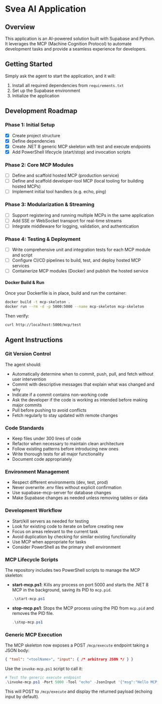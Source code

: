 # Svea AI Application

## Overview
This application is an AI-powered solution built with Supabase and Python. It leverages the MCP (Machine Cognition Protocol) to automate development tasks and provide a seamless experience for developers.

## Getting Started
Simply ask the agent to start the application, and it will:
1. Install all required dependencies from `requirements.txt`
2. Set up the Supabase environment
3. Initialize the application

## Development Roadmap

### Phase 1: Initial Setup
- [x] Create project structure
- [x] Define dependencies
- [x] Create .NET 8 generic MCP skeleton with test and execute endpoints
- [x] Add PowerShell lifecycle (start/stop) and invocation scripts

### Phase 2: Core MCP Modules
- [ ] Define and scaffold hosted MCP (production service)
- [ ] Define and scaffold developer-tool MCP (local tooling for building hosted MCPs)
- [ ] Implement initial tool handlers (e.g. echo, ping)

### Phase 3: Modularization & Streaming
- [ ] Support registering and running multiple MCPs in the same application
- [ ] Add SSE or WebSocket transport for real-time streams
- [ ] Integrate middleware for logging, validation, and authentication

### Phase 4: Testing & Deployment
- [ ] Write comprehensive unit and integration tests for each MCP module and script
- [ ] Configure CI/CD pipelines to build, test, and deploy hosted MCP services
- [ ] Containerize MCP modules (Docker) and publish the hosted service

#### Docker Build & Run
Once your Dockerfile is in place, build and run the container:
```bash
docker build -t mcp-skeleton .
docker run --rm -d -p 5000:5000 --name mcp-skeleton mcp-skeleton
```
Then verify:
```bash
curl http://localhost:5000/mcp/test
```

## Agent Instructions

### Git Version Control
The agent should:
- Automatically determine when to commit, push, pull, and fetch without user intervention
- Commit with descriptive messages that explain what was changed and why
- Indicate if a commit contains non-working code
- Ask the developer if the code is working as intended before making major commits
- Pull before pushing to avoid conflicts
- Fetch regularly to stay updated with remote changes

### Code Standards
- Keep files under 300 lines of code
- Refactor when necessary to maintain clean architecture
- Follow existing patterns before introducing new ones
- Write thorough tests for all major functionality
- Document code appropriately

### Environment Management
- Respect different environments (dev, test, prod)
- Never overwrite .env files without explicit confirmation
- Use supabase-mcp-server for database changes
- Make Supabase changes as needed unless removing tables or data

### Development Workflow
- Start/kill servers as needed for testing
- Look for existing code to iterate on before creating new
- Focus on areas relevant to the current task
- Avoid duplication by checking for similar existing functionality
- Use MCP when appropriate for tasks
- Consider PowerShell as the primary shell environment

### MCP Lifecycle Scripts
The repository includes two PowerShell scripts to manage the MCP skeleton:
- **start-mcp.ps1**: Kills any process on port 5000 and starts the .NET 8 MCP in the background, saving its PID to `mcp.pid`.
  ```powershell
  .\start-mcp.ps1
  ```
- **stop-mcp.ps1**: Stops the MCP process using the PID from `mcp.pid` and removes the PID file.
  ```powershell
  .\stop-mcp.ps1
  ```

### Generic MCP Execution
The MCP skeleton now exposes a POST `/mcp/execute` endpoint taking a JSON body:
```json
{ "tool": "<toolName>", "input": { /* arbitrary JSON */ } }
```
Use the `invoke-mcp.ps1` script to call it:
```powershell
# Test the generic execute endpoint
.\invoke-mcp.ps1 -Port 5000 -Tool "echo" -JsonInput '{"msg":"Hello MCP!"}'
```
This will POST to `/mcp/execute` and display the returned payload (echoing input by default).